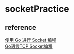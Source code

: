 # socketPractice

## reference
[使用 Go 进行 Socket 编程](https://hiberabyss.github.io/2018/03/14/unix-socket-programming/)  
[Go语言TCP Socket编程](https://tonybai.com/2015/11/17/tcp-programming-in-golang/)